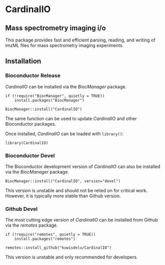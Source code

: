 # CardinalIO

## Mass spectrometry imaging i/o

This package provides fast and efficient parsing, reading, and writing of imzML files for mass spectrometry imaging experiments.

## Installation

### Bioconductor Release

*CardinalIO* can be installed via the *BiocManager* package.

```{r install, eval=FALSE}
if (!require("BiocManager", quietly = TRUE))
    install.packages("BiocManager")

BiocManager::install("CardinalIO")
```

The same function can be used to update *CardinalIO* and other Bioconductor packages.

Once installed, *CardinalIO* can be loaded with `library()`:

```{r library, eval=FALSE}
library(CardinalIO)
```

### Bioconductor Devel

The Bioconductor development version of *CardinalIO* can also be installed via the *BiocManager* package.

```{r install, eval=FALSE}
BiocManager::install("CardinalIO", version="devel")
```

This version is unstable and should not be relied on for critical work. However, it is typically more stable than Github version.

### Github Devel

The most cutting edge version of *CardinalIO* can be installed from Github via the *remotes* package.

```{r install, eval=FALSE}
if (!require("remotes", quietly = TRUE))
    install.packages("remotes")

remotes::install_github("kuwisdelu/CardinalIO")
```

This version is unstable and only recommended for developers.



